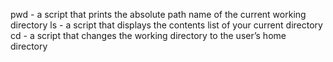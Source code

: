pwd -  a script that prints the absolute path name of the current working directory
ls - a script that displays the contents list of your current directory
cd - a script that changes the working directory to the user’s home directory
